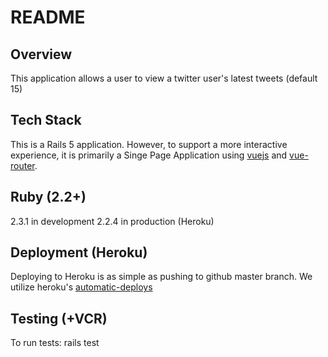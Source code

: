 # README


## Overview
This application allows a user to view a twitter user's latest tweets (default 15)


## Tech Stack
This is a Rails 5 application. However, to support a more interactive experience, it is primarily a Singe Page Application using [vuejs](https://vuejs.org/) and [vue-router](https://github.com/vuejs/vue-router).


## Ruby (2.2+)
2.3.1 in development
2.2.4 in production (Heroku)


## Deployment (Heroku)
Deploying to Heroku is as simple as pushing to github master branch. We utilize heroku's [automatic-deploys](https://devcenter.heroku.com/articles/github-integration#automatic-deploys)


## Testing (+VCR)
To run tests: rails test
